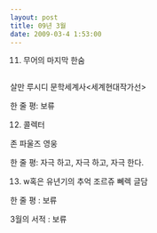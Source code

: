 ```yaml
---
layout: post
title: 09년 3월
date: 2009-03-4 1:53:00
---
```



11. 무어의 마지막 한숨
<div class="img_row">
<img class="col one" src="{{ site.baseurl }} /img/book/1.jpg" alt="" title="example image"/>
</div>	

살만 루시디
문학세계사<세계현대작가선>

한 줄 평: 보류




12. 콜렉터

존 파울즈
영웅

한 줄 평: 자극 하고, 자극 하고, 자극 한다.


13. w혹은 유년기의 추억
조르쥬 뻬렉
글담

한 줄 평 : 보류

3월의 서적 : 보류


